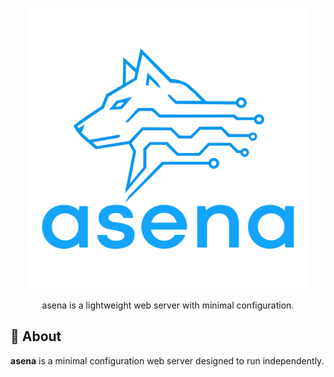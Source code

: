 <p align="center">
  <img src="assets/logo.svg" alt="asena logo" width="450"/>
</p>

<p align="center">
    asena is a lightweight web server with minimal configuration.
</p>


## 🔹 About

**asena** is a minimal configuration web server designed to run independently.
